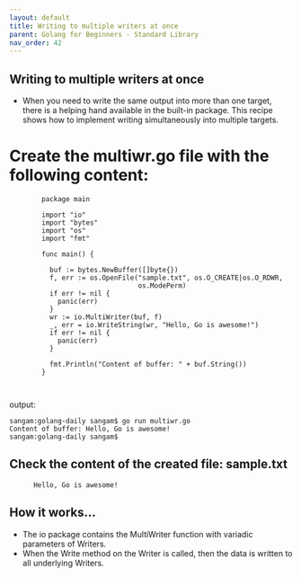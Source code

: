 ```yaml
---
layout: default
title: Writing to multiple writers at once
parent: Golang for Beginners - Standard Library
nav_order: 42
---
```


## Writing to multiple writers at once

- When you need to write the same output into more than one target, there is a helping hand available in the built-in package. 
This recipe shows how to implement writing simultaneously into multiple targets.

# Create the multiwr.go file with the following content:
```
        package main

        import "io"
        import "bytes"
        import "os"
        import "fmt"

        func main() {

          buf := bytes.NewBuffer([]byte{})
          f, err := os.OpenFile("sample.txt", os.O_CREATE|os.O_RDWR,
                                os.ModePerm)
          if err != nil {
            panic(err)
          }
          wr := io.MultiWriter(buf, f)
          _, err = io.WriteString(wr, "Hello, Go is awesome!")
          if err != nil {
            panic(err)
          }

          fmt.Println("Content of buffer: " + buf.String())
        }



```
output:
```
sangam:golang-daily sangam$ go run multiwr.go
Content of buffer: Hello, Go is awesome!
sangam:golang-daily sangam$ 

```
## Check the content of the created file: sample.txt
```
      Hello, Go is awesome!
```
## How it works...

- The io package contains the MultiWriter function with variadic parameters of  Writers. 
- When the Write method on the Writer is called, then the data is written to all underlying Writers.
